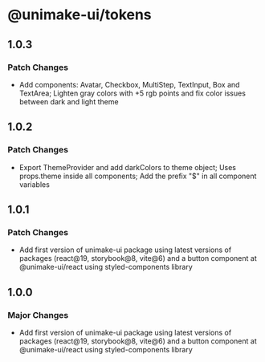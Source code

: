 # @unimake-ui/tokens

## 1.0.3

### Patch Changes

- Add components: Avatar, Checkbox, MultiStep, TextInput, Box and TextArea; Lighten gray colors with +5 rgb points and fix color issues between dark and light theme

## 1.0.2

### Patch Changes

- Export ThemeProvider and add darkColors to theme object; Uses props.theme inside all components; Add the prefix "$" in all component variables

## 1.0.1

### Patch Changes

- Add first version of unimake-ui package using latest versions of packages (react@19, storybook@8, vite@6) and a button component at @unimake-ui/react using styled-components library

## 1.0.0

### Major Changes

- Add first version of unimake-ui package using latest versions of packages (react@19, storybook@8, vite@6) and a button component at @unimake-ui/react using styled-components library
